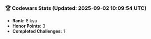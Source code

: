 ### 🏆 Codewars Stats (Updated: 2025-09-02 10:09:54 UTC)

- **Rank:** 8 kyu
- **Honor Points:** 3
- **Completed Challenges:** 1
